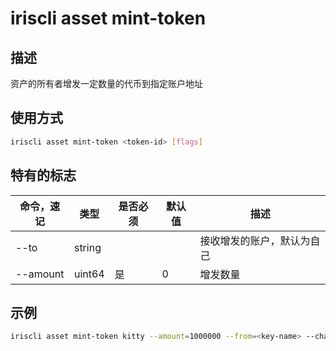 # iriscli asset mint-token

## 描述

资产的所有者增发一定数量的代币到指定账户地址

## 使用方式

```bash
iriscli asset mint-token <token-id> [flags]
```

## 特有的标志

| 命令，速记 | 类型    | 是否必须  | 默认值 | 描述                   |
| -------- | ------ | -------- | ----- | ---------------------- |
| --to     | string |          |       | 接收增发的账户，默认为自己 |
| --amount | uint64 | 是       | 0     | 增发数量                |

## 示例

```bash
iriscli asset mint-token kitty --amount=1000000 --from=<key-name> --chain-id=irishub --fee=0.4iris
```
